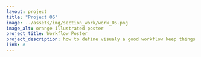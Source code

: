 ```yaml
---
layout: project
title: "Project 06"
image: ../assets/img/section_work/work_06.png
image_alt: orange illustrated poster
project_title: Workflow Poster
project_description: how to define visualy a good workflow keep things linear, organized, step by&nbsp;step.
link: #
---
```

